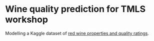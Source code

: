 # Wine quality prediction for TMLS workshop
Modelling a Kaggle dataset of [red wine properties and quality ratings](https://www.kaggle.com/uciml/red-wine-quality-cortez-et-al-2009). 

